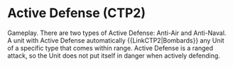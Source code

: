 # Active Defense (CTP2)

Gameplay.
There are two types of Active Defense: Anti-Air and Anti-Naval. A unit with Active Defense automatically {{LinkCTP2|Bombards}} any Unit of a specific type that comes within range. Active Defense is a ranged attack, so the Unit does not put itself in danger when actively defending.